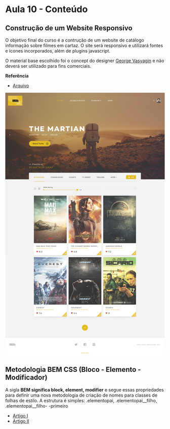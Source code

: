 # Aula 10 - Conteúdo

## Construção de um Website Responsivo
O objetivo final do curso é a contrução de um website de catálogo informação sobre filmes em cartaz. O site será responsivo e utilizará fontes e ícones incorporados, além de plugins javascript.

O material base escolhido foi o concept do designer [George Vasyagin](https://dribbble.com/georgev) e não deverá ser utilizado para fins comerciais.

**Referência**
* [Arquivo](https://dribbble.com/shots/2266601-IMDb-design-concept/attachments/425192)

![Alt text](referencia-exercicio.jpg)

## Metodologia BEM CSS (Bloco - Elemento - Modificador)
A sigla **BEM significa block, element, modifier** e segue essas propriedades para definir uma nova metodologia de criação de nomes para classes de folhas de estilo.
A estrutura é simples:
.elementopai, .elementopai__filho, .elementopai__filho- -primeiro

* [Artigo I](http://tableless.com.br/bem-um-novo-metodo-para-seu-css/)
* [Artigo II](https://medium.com/@wilfernandesjr/da-necessidade-de-um-css-do-bem-7332a10c3f8d#.o1nqo7s6r)
